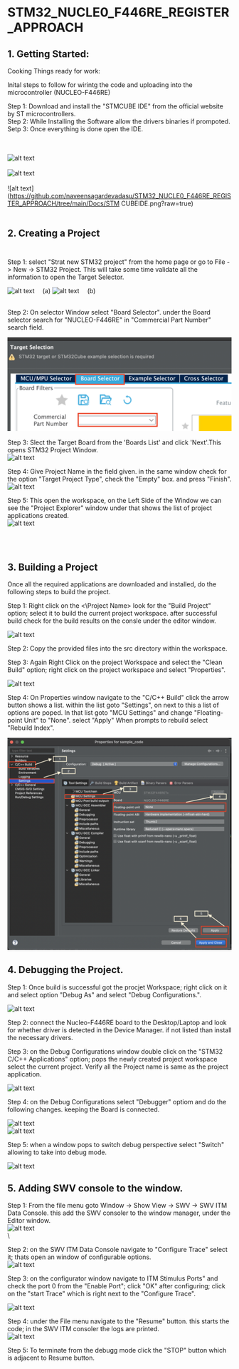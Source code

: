 # STM32_NUCLE0_F446RE_REGISTER_APPROACH
 
## 1. Getting Started:<br/>

Cooking Things ready for work:<br/>

Inital steps to follow for wirintg the code and uploading into the microcontroller (NUCLEO-F446RE)<br/>

Step 1: Download and install the "STMCUBE IDE" from the official website by ST microcontrollers.<br/>
Step 2: While Installing the Software allow the drivers binaries if prompoted.<br/>
Setp 3: Once everything is done open the IDE.<br/>
<br/>
<br/>

![alt text](https://github.com/naveensagardevadasu/STM32_NUCLE0_F446RE_REGISTER_APPROACH/tree/main/Docs/Launcher_select.png?raw=true)<br/><br/>
![alt text](https://github.com/naveensagardevadasu/STM32_NUCLE0_F446RE_REGISTER_APPROACH/tree/main/Docs/Home_page.png?raw=true)<br/><br/>
![alt text](https://github.com/naveensagardevadasu/STM32_NUCLE0_F446RE_REGISTER_APPROACH/tree/main/Docs/STM CUBEIDE.png?raw=true)<br/><br/>

## 2. Creating a Project<br/><br/>
Step 1: select "Strat new STM32 project" from the home page or go to File -> New -> STM32 Project. This will take some time validate all the information to open the Target Selector.
<br/>

![alt text](https://github.com/naveensagardevadasu/STM32_NUCLE0_F446RE_REGISTER_APPROACH/tree/main/Docs/Start_new_proj.png?raw=true)             &emsp;(a)
![alt text](https://github.com/naveensagardevadasu/STM32_NUCLE0_F446RE_REGISTER_APPROACH/tree/main/Docs/Start_new_proj_b.png?raw=true)           &emsp;(b)<br/><br/>

Step 2: On selector Window select  "Board Selector". under the Board selector search for "NUCLEO-F446RE" in "Commercial Part Number" search field.<br/>

![alt text](</Docs/Board_Selector.png>)<br/>

Step 3: Slect the Target Board from the 'Boards List' and click 'Next'.This opens STM32 Project Window.<br/>
![alt text](https://github.com/naveensagardevadasu/STM32_NUCLE0_F446RE_REGISTER_APPROACH/tree/main/Docs/Board_List.png?raw=true)<br/>

Step 4: Give Project Name in the field given. in the same window check for the option "Target Project Type", check the "Empty" box. and press "Finish".<br/>
![alt text](https://github.com/naveensagardevadasu/STM32_NUCLE0_F446RE_REGISTER_APPROACH/tree/main/Docs/Project_name.png?raw=true)<br/>

Step 5: This open the workspace, on the Left Side of the Window we can see the "Project Explorer" window under that shows the list of project applications created.<br/>
![alt text](https://github.com/naveensagardevadasu/STM32_NUCLE0_F446RE_REGISTER_APPROACH/tree/main/Docs/Project_Explorer.png?raw=true)<br/>

<br/>
<br/>

## 3. Building a Project

Once all the required applications are downloaded and installed, do the following steps to build the project.

Step 1: Right click on the <\Project Name> look for the "Build Project" option; select it to build the current project workspace. after successful build check for the build results on the consle under the editor window.
<br/>

![alt text](https://github.com/naveensagardevadasu/STM32_NUCLE0_F446RE_REGISTER_APPROACH/tree/main/Docs/Build_project.png?raw=true)<br/>

Step 2: Copy the provided files into the src directory within the workspace.<br/>

Step 3: Again Right Click on the project Workspace and select the "Clean Build" option; right click on the project workspace and select "Properties".<br/>


![alt text](https://github.com/naveensagardevadasu/STM32_NUCLE0_F446RE_REGISTER_APPROACH/tree/main/Docs/Clean_build.png?raw=true)<br/>

Step 4: On Properties window navigate to the "C/C++ Build" click the arrow button shows a list. within the list goto "Settings", on next to this a list of options are poped. In that list goto "MCU Settings" and change "Floating-point Unit" to "None". select "Apply" When prompts to rebuild select "Rebuild Index".<br/>

![alt text](</Docs/Properties.png>)<br/>

## 4. Debugging the Project.

Step 1: Once build is successful got the procjet Workspace; right click on it and select option "Debug As" and select "Debug Configurations.". <br/>

![alt text](https://github.com/naveensagardevadasu/STM32_NUCLE0_F446RE_REGISTER_APPROACH/tree/main/Docs/Debug_Config.png?raw=true)<br/>

Step 2: connect the Nucleo-F446RE board to the Desktop/Laptop and look for whether driver is detected in the Device Manager. if not listed than install the necessary drivers.<br/>

Step 3: on the Debug Configurations window double click on the "STM32 C/C++ Applications" option; pops the newly created project workspace select the current project. Verify all the Project name is same as the project application.<br/>

![alt text](https://github.com/naveensagardevadasu/STM32_NUCLE0_F446RE_REGISTER_APPROACH/tree/main/Docs/Debug_application.png?raw=true)<br/>

Step 4: on the Debug Configurations select "Debugger" optiom and do the following changes. keeping the Board is connected.<br/>

![alt text](https://github.com/naveensagardevadasu/STM32_NUCLE0_F446RE_REGISTER_APPROACH/tree/main/Docs/Debugger_Info.png?raw=true)<br/>
![alt text](https://github.com/naveensagardevadasu/STM32_NUCLE0_F446RE_REGISTER_APPROACH/tree/main/Docs/Debugger_Info2.png?raw=true)<br/>

Step 5: when a window pops to switch debug perspective select "Switch" allowing to take into debug mode.<br/>

![alt text](https://github.com/naveensagardevadasu/STM32_NUCLE0_F446RE_REGISTER_APPROACH/tree/main/Docs/Debug_Perspective.png?raw=true)<br/>

## 5. Adding SWV console to the window.

Step 1: From the file menu goto Window -> Show View -> SWV -> SWV ITM Data Console. this add the SWV consoler to the window manager, under the Editor window.<br/>
![alt text](https://github.com/naveensagardevadasu/STM32_NUCLE0_F446RE_REGISTER_APPROACH/tree/main/Docs/SWV_tool.png?raw=true)<br/>\

Step 2: on the SWV ITM Data Console navigate to "Configure Trace" select it; thats open an window of configurable options.<br/>
![alt text](https://github.com/naveensagardevadasu/STM32_NUCLE0_F446RE_REGISTER_APPROACH/tree/main/Docs/SWV_config_trace.png?raw=true)<br/>

Step 3: on the configurator window navigate to ITM Stimulus Ports" and check the port 0 from the "Enable Port"; click "OK" after configuring; click on the "start Trace" which is right next to the "Configure Trace".<br/>

![alt text](https://github.com/naveensagardevadasu/STM32_NUCLE0_F446RE_REGISTER_APPROACH/tree/main/Docs/SWV_Port.png?raw=true)<br/>

Step 4: under the File menu navigate to the "Resume" button. this starts the code; in the SWV ITM consoler the logs are printed.<br/>
![alt text](https://github.com/naveensagardevadasu/STM32_NUCLE0_F446RE_REGISTER_APPROACH/tree/main/Docs/Start_code.png?raw=true)</br>

Step 5: To terminate from the debugg mode click the "STOP" button which is adjacent to Resume button.<br/>